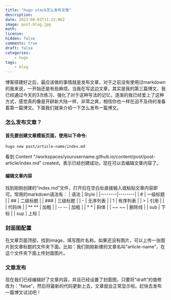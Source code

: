 ```yaml
---
title: "hugo stack怎么发布文章"
description: 
date: 2023-08-01T11:23:06Z
image: post-blog.jpg
math: 
license: 
hidden: false
comments: true
draft: false
categories:
    - hugo
tags:
    - blog
---
```


博客搭建好之后，最应该做的事情就是发布文章，对于之前没有使用过markdown的我来说，一开始还是有些麻烦。当我在写这边文章，其实是我的第三篇博文，我已经通过今天的3次练习，强化了对于这种写法的记忆，逐渐的我已经爱上了这种方式，感觉真的像是开辟新大陆一样，非常之爽，相信你也一样在迫不及待的准备着第一篇博文。下面我们就来介绍一下怎么发布一篇博文。
### 怎么发布文章？
#### 首先要创建文章模板页面，使用以下命令:
```
hugo new post/article-name/index.md
```
看到 Content "/workspaces/yourusername.github.io/content/post/post-article/index.md" created，表示已经创建成功，现在可以去编辑文章内容了。
#### 编辑文章内容
找到刚刚创建的“index.md”文件，打开后在空白处直接输入或粘贴文章内容即可。常用的markdown语法有：
|  语法  |  Style |
|--------|--------|
|   #   |    一级标题  |
|  ##   |   二级标题   |
|  ###  |   三级标题   |
|   -   |   无序列表   |
|   1   |   有序列表   |
|   >   |     引用     |
|   ``` ``` |   代码块  |
|   **  **  |   加粗    |
|   -- --   |   加粗    |
|    * *    |   斜体    |
|    ~~ ~~  |  删除线   |
|    sub    |   下标    |
|    sup    |   上标    |

### 封面图配置
在文章页面顶部，找到image，填写图片名称。如果还没有图片，可以上传一张图片到文章标题的文件夹下面。比如：我们刚刚新建的文章名叫“article-name”，在这个文件夹下面上传封面图片。

### 文章发布
现在我们已经编辑好了文章内容，并且已经设置了封面图，只要将“draft”的值修改为：“false”，然后将最新的代码更新上去，文章就会正常显示啦。赶快去发布一篇博文试试吧！